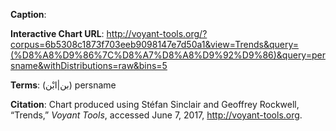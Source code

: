 **Caption**:

**Interactive Chart URL**: http://voyant-tools.org/?corpus=6b5308c1873f703eeb9098147e7d50a1&view=Trends&query=(%D8%A8%D9%86%7C%D8%A7%D8%A8%D9%92%D9%86)&query=persname&withDistributions=raw&bins=5

**Terms**:
‪)‬بن|ابْن‪(‬
persname

**Citation**: Chart produced using Stéfan Sinclair and Geoffrey Rockwell, “Trends,” *Voyant Tools*, accessed June 7, 2017, http://voyant-tools.org.
